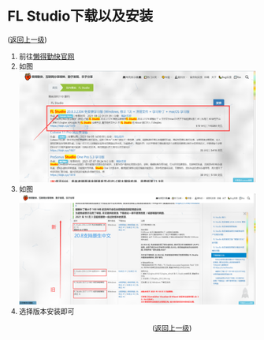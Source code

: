 # FL Studio下载以及安装  
([返回上一级](../README.md))
1. 前往[懒得勤快官网](https://ldqk.xyz/search?wd=FL+Studio)
2. 如图![FL%20Studio下载以及安装01](/image/FL%20Studio下载以及安装01.png)
3. 如图![FL%20Studio下载以及安装02](/image/FL%20Studio下载以及安装02.png)
4. 选择版本安装即可  
  
  
&emsp;&emsp;&emsp;&emsp;&emsp;&emsp;&emsp;&emsp;&emsp;&emsp;&emsp;&emsp;&emsp;&emsp;&emsp;&emsp;&emsp;&emsp;&emsp;&emsp;&emsp;([返回上一级](../README.md))
